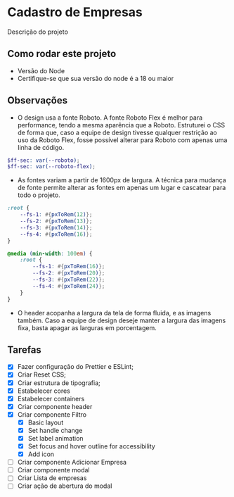 # Cadastro de Empresas

Descrição do projeto

## Como rodar este projeto

- Versão do Node
- Certifique-se que sua versão do node é a 18 ou maior

## Observações

- O design usa a fonte Roboto. A fonte Roboto Flex é melhor para performance, tendo a mesma aparência que a Roboto. Estruturei o CSS de forma que, caso a equipe de design tivesse qualquer restrição ao uso da Roboto Flex, fosse possível alterar para Roboto com apenas uma linha de código.

```scss
$ff-sec: var(--roboto);
$ff-sec: var(--roboto-flex);
```

- As fontes variam a partir de 1600px de largura. A técnica para mudança de fonte permite alterar as fontes em apenas um lugar e cascatear para todo o projeto.

```scss
:root {
	--fs-1: #{pxToRem(12)};
	--fs-2: #{pxToRem(13)};
	--fs-3: #{pxToRem(14)};
	--fs-4: #{pxToRem(16)};
}

@media (min-width: 100em) {
	:root {
		--fs-1: #{pxToRem(16)};
		--fs-2: #{pxToRem(20)};
		--fs-3: #{pxToRem(22)};
		--fs-4: #{pxToRem(24)};
	}
}
```

- O header acopanha a largura da tela de forma fluida, e as imagens também.
  Caso a equipe de design deseje manter a largura das imagens fixa, basta apagar as larguras em porcentagem.

## Tarefas

- [x] Fazer configuração do Prettier e ESLint;
- [x] Criar Reset CSS;
- [x] Criar estrutura de tipografia;
- [x] Estabelecer cores
- [x] Estabelecer containers
- [x] Criar componente header
- [x] Criar componente Filtro
  - [x] Basic layout
  - [x] Set handle change
  - [x] Set label animation
  - [x] Set focus and hover outline for accessibility
  - [x] Add icon
- [ ] Criar componente Adicionar Empresa
- [ ] Criar componente modal
- [ ] Criar Lista de empresas
- [ ] Criar ação de abertura do modal
